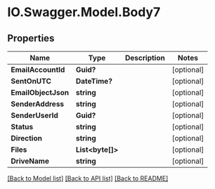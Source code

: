 # IO.Swagger.Model.Body7
## Properties

Name | Type | Description | Notes
------------ | ------------- | ------------- | -------------
**EmailAccountId** | **Guid?** |  | [optional] 
**SentOnUTC** | **DateTime?** |  | [optional] 
**EmailObjectJson** | **string** |  | [optional] 
**SenderAddress** | **string** |  | [optional] 
**SenderUserId** | **Guid?** |  | [optional] 
**Status** | **string** |  | [optional] 
**Direction** | **string** |  | [optional] 
**Files** | **List&lt;byte[]&gt;** |  | [optional] 
**DriveName** | **string** |  | [optional] 

[[Back to Model list]](../README.md#documentation-for-models) [[Back to API list]](../README.md#documentation-for-api-endpoints) [[Back to README]](../README.md)

